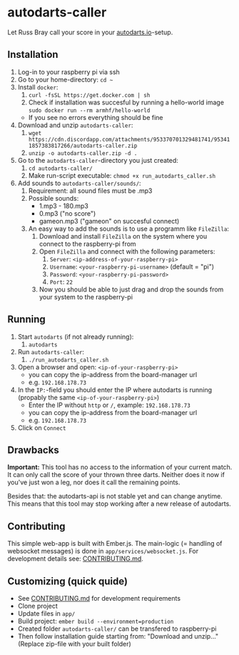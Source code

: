 # autodarts-caller

Let Russ Bray call your score in your [autodarts.io](https://github.com/autodarts/docs)-setup.

## Installation

1. Log-in to your raspberry pi via ssh
1. Go to your home-directory: `cd ~`
1. Install `docker`:
    1. `curl -fsSL https://get.docker.com | sh`
    1. Check if installation was succesful by running a hello-world image `sudo docker run --rm armhf/hello-world`
    - If you see no errors everything should be fine
1. Download and unzip `autodarts-caller`:
    1. `wget https://cdn.discordapp.com/attachments/953370701329481741/953411857383817266/autodarts-caller.zip`
    1. `unzip -o autodarts-caller.zip -d .`
1. Go to the `autodarts-caller`-directory you just created:
    1. `cd autodarts-caller/`
    1. Make run-script executable: `chmod +x run_autodarts_caller.sh`
1. Add sounds to `autodarts-caller/sounds/`:
    1. Requirement: all sound files must be .mp3
    1. Possible sounds:
        - 1.mp3 - 180.mp3
        - 0.mp3 ("no score")
        - gameon.mp3 ("gameon" on succesful connect)
    1. An easy way to add the sounds is to use a programm like `FileZilla`:
        1. Download and install `FileZilla` on the system where you connect to the raspberry-pi from
        1. Open `FileZilla` and connect with the following parameters:
            1. `Server`: `<ip-address-of-your-raspberry-pi>`
            1. `Username`: `<your-raspberry-pi-username>` (default = "pi")
            1. `Password`: `<your-raspberry-pi-password>`
            1. `Port`: `22`
        1. Now you should be able to just drag and drop the sounds from your system to the raspberry-pi
## Running
1. Start `autodarts` (if not already running):
    1. `autodarts`
1. Run `autodarts-caller`:
    1. `./run_autodarts_caller.sh`
1. Open a browser and open: `<ip-of-your-raspberry-pi>`
    - you can copy the ip-address from the board-manager url
    - e.g. `192.168.178.73`
1. In the `IP:`-field you should enter the IP where autodarts is running (propably the same `<ip-of-your-raspberry-pi>`)
    - Enter the IP without `http` or `/`, example: `192.168.178.73`
    - you can copy the ip-address from the board-manager url
    - e.g. `192.168.178.73`
1. Click on `Connect`

## Drawbacks

**Important:** This tool has no access to the information of your current match. It can only call the score of your thrown three darts. Neither does it now if you've just won a leg, nor does it call the remaining points.

Besides that: the autodarts-api is not stable yet and can change anytime. This means that this tool may stop working after a new release of autodarts.

## Contributing

This simple web-app is built with Ember.js. The main-logic (= handling of websocket messages) is done in `app/services/websocket.js`. For development details see: [CONTRIBUTING.md](CONTRIBUTING.md).

## Customizing (quick quide)

- See [CONTRIBUTING.md](CONTRIBUTING.md) for development requirements
- Clone project
- Update files in `app/`
- Build project: `ember build --environment=production`
- Created folder `autodarts-caller/` can be transfered to raspberry-pi 
- Then follow installation guide starting from: "Download and unzip..." (Replace zip-file with your built folder)

